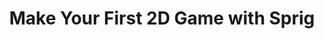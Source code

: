 ---
title: 'Make Your First 2D Game with Sprig'
contributor: 'Kaympe20'
contributorSlackId: 'U07HY92M9GA'
description: 'You ship a linux distro, we ship a HC skirt (or pants) and a DVD with your ISO'
video: ''
thumbnail: 'https://wallpapers.com/images/featured-full/linux-desktop-nf65sk0rdgsvfl3u.jpg'
keywords: 'turquoise, help me, oh dear god, help me please, linux, distro, ysws, you ship we ship'
timeEstimate: '4 Hours'
difficulty: 'Intermediate'
slug: 'turquoise'
isBatch: True
---